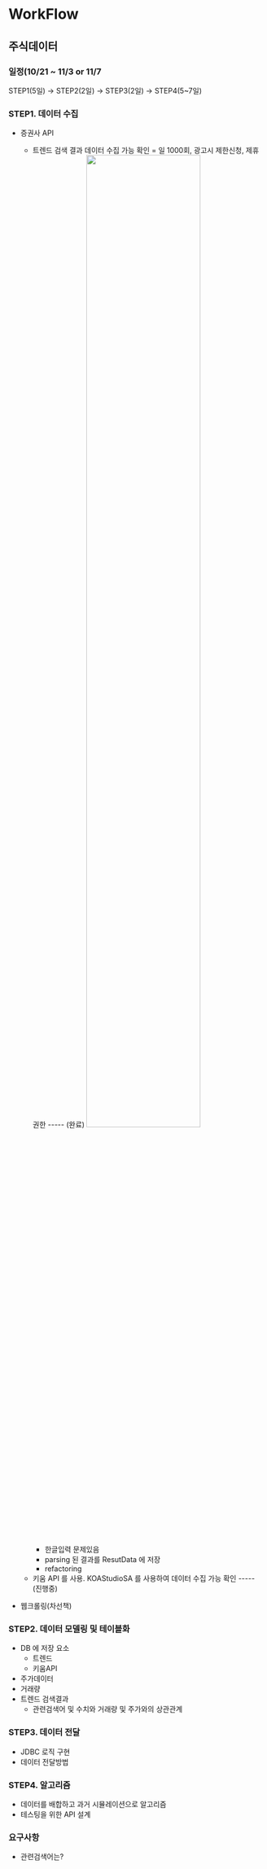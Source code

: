 # WorkFlow

## 주식데이터 
### 일정(10/21 ~ 11/3 or 11/7
STEP1(5일) -> STEP2(2일) -> STEP3(2일) -> STEP4(5~7일)

### STEP1. 데이터 수집  
- 증권사 API
  - 트렌드 검색 결과 데이터 수집 가능 확인 = 일 1000회, 광고시 제한신청, 제휴권한 ----- (완료)
    <img src="https://user-images.githubusercontent.com/16996054/67345323-93227b00-f575-11e9-836e-befc3839f656.jpg" width="70%">
    - 한글입력 문제있음
    - parsing 된 결과를 ResutData 에 저장
    - refactoring 
  - 키움 API 를 사용. KOAStudioSA 를 사용하여 데이터 수집 가능 확인 ----- (진행중)
    
- 웹크롤링(차선책)

### STEP2. 데이터 모델링 및 테이블화
- DB 에 저장 요소
    - 트렌드
    - 키움API
- 주가데이터
- 거래량
- 트렌드 검색결과 
  - 관련검색어 및 수치와 거래량 및 주가와의 상관관계 

### STEP3. 데이터 전달
- JDBC 로직 구현
- 데이터 전달방법

### STEP4. 알고리즘 
- 데이터를 배합하고 과거 시뮬레이션으로 알고리즘 
- 테스팅을 위한 API 설계

### 요구사항
- 관련검색어는?
